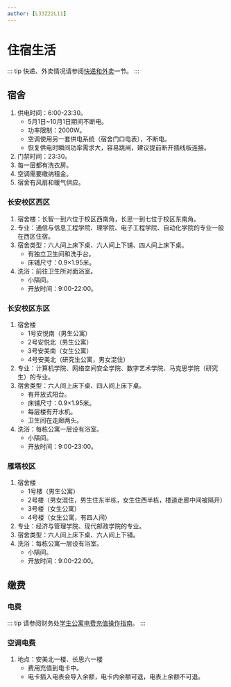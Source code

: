 ```yaml
---
author: [L33Z22L11]
---
```


# 住宿生活

::: tip
快递、外卖情况请参阅[快递和外卖](/life/delivery)一节。
:::

## 宿舍

1. 供电时间：6:00-23:30。
   - 5月1日~10月1日期间不断电。
   - 功率限制：2000W。
   - 空调使用另一套供电系统（宿舍门口电表），不断电。
   - 恢复供电时瞬间功率需求大，容易跳闸，建议提前断开插线板连接。
2. 门禁时间：23:30。
3. 每一层都有洗衣房。
4. 空调需要缴纳租金。
5. 宿舍有风扇和暖气供应。

### 长安校区西区

1. 宿舍楼：长智一到六位于校区西南角，长思一到七位于校区东南角。
2. 专业：通信与信息工程学院、理学院、电子工程学院、自动化学院的专业一般在西区住宿。
3. 宿舍类型：六人间上床下桌、六人间上下铺、四人间上床下桌。
   - 有独立卫生间和洗手台。
   - 床铺尺寸：0.9×1.95米。
4. 洗浴：前往卫生所对面浴室。
   - 小隔间。
   - 开放时间：9:00-22:00。

### 长安校区东区

1. 宿舍楼
   - 1号安悦南（男生公寓）
   - 2号安悦北（男生公寓）
   - 3号安美南（女生公寓）
   - 4号安美北（研究生公寓，男女混住）
2. 专业：计算机学院、网络空间安全学院、数字艺术学院、马克思学院（研究生）的专业。
3. 宿舍类型：六人间上床下桌、四人间上床下桌。
   - 有开放式阳台。
   - 床铺尺寸：0.9×1.95米。
   - 每层楼有开水机。
   - 卫生间在走廊两头。
4. 洗浴：每栋公寓一层设有浴室。
   - 小隔间。
   - 开放时间：9:00-23:00。

### 雁塔校区

1. 宿舍楼
   - 1号楼（男生公寓）
   - 2号楼（男女混住，男生住东半栋，女生住西半栋，楼道走廊中间被隔开）
   - 3号楼（女生公寓）
   - 4号楼（女生公寓，有四人间）
2. 专业：经济与管理学院、现代邮政学院的专业。
3. 宿舍类型：六人间上床下桌、六人间上下铺。
4. 洗浴：每栋公寓一层设有浴室。
   - 小隔间。
   - 开放时间：9:00-22:00。

## 缴费

### 电费

::: tip
请参阅财务处[学生公寓电费充值操作指南](https://cwc.xupt.edu.cn/info/1013/1371.htm)。
:::

<QRCode
    src="https://wx.weiweixiao.net/index.php/Wap/Index/columns.html?token=eoQ1mDMc7BGAAAAWPgst-A&id=VGGmLrY67BGAAAAWPwAVGQ"
    text="支付宝扫码缴费"
/>

### 空调电费

1. 地点：安美北一楼、长思六一楼
   - 费用充值到电卡中。
   - 电卡插入电表会导入余额，电卡内余额可退，电表上余额不可退。
